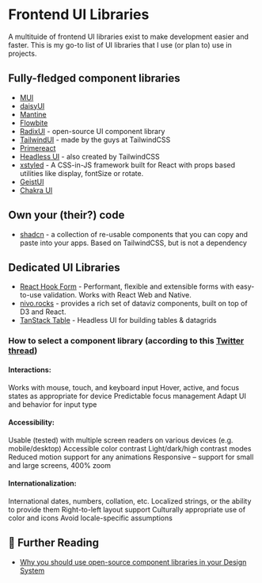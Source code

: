 # Frontend UI Libraries

A multituide of frontend UI libraries exist to make development easier and faster. This is my go-to list of UI libraries that I use (or plan to) use in projects. 

## Fully-fledged component libraries

- [MUI](https://mui.com/)
- [daisyUI](https://daisyui.com/)
- [Mantine](https://mantine.dev/)
- [Flowbite](https://flowbite.com/)
- [RadixUI](https://www.radix-ui.com/) - open-source UI component library
- [TailwindUI](https://tailwindui.com/) - made by the guys at TailwindCSS
- [Primereact](https://primereact.org/)
- [Headless UI](https://headlessui.com/) - also created by TailwindCSS
- [xstyled](https://xstyled.dev/) - A CSS-in-JS framework built for React with props based utilities like display, fontSize or rotate.
- [GeistUI](https://geist-ui.dev/en-us)
- [Chakra UI](https://chakra-ui.com/)

## Own your (their?) code

- [shadcn](https://ui.shadcn.com/) - a collection of re-usable components that you can copy and paste into your apps. Based on TailwindCSS, but is not a dependency

## Dedicated UI Libraries 

- [React Hook Form](https://react-hook-form.com/) - Performant, flexible and extensible forms with easy-to-use validation. Works with React Web and Native.
- [nivo.rocks](https://nivo.rocks/) -  provides a rich set of dataviz components, built on top of D3 and React.
- [TanStack Table](https://tanstack.com/table/v8) - Headless UI for building tables & datagrids

### How to select a component library (according to this [Twitter thread](https://twitter.com/devongovett/status/1542546932840534016?t=Pf8taffcV76eQE99mQ2qyw&s=03))

#### Interactions:

Works with mouse, touch, and keyboard input
Hover, active, and focus states as appropriate for device
Predictable focus management
Adapt UI and behavior for input type

#### Accessibility:

Usable (tested) with multiple screen readers on various devices (e.g. mobile/desktop)
Accessible color contrast
Light/dark/high contrast modes
Reduced motion support for any animations
Responsive – support for small and large screens, 400% zoom

#### Internationalization:

International dates, numbers, collation, etc.
Localized strings, or the ability to provide them
Right-to-left layout support
Culturally appropriate use of color and icons
Avoid locale-specific assumptions

## 🧵 Further Reading 

- [Why you should use open-source component libraries in your Design System](https://backlight.dev/mastery/why-you-should-use-open-source-component-libraries-in-your-design-system)
